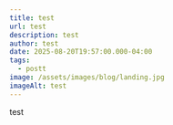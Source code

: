 ```yaml
---
title: test
url: test
description: test
author: test
date: 2025-08-20T19:57:00.000-04:00
tags:
  - postt
image: /assets/images/blog/landing.jpg
imageAlt: test
---
```

test
